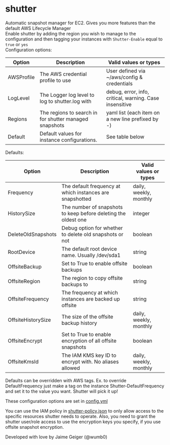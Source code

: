 shutter
=======
Automatic snapshot manager for EC2. Gives you more features than the default AWS Lifecycle Manager  
Enable shutter by adding the region you wish to manage to the configuration and then tagging your instances with `Shutter-Enable` equal to `true` or `yes`  
Configuration options:

| Option                    | Description                                                    | Valid values or types                       |
| ------                    | -----------                                                    | ---------------------                       |
| AWSProfile                | The AWS credential profile to use                              | User defined via ~/aws/config & credentials |
| LogLevel                  | The Logger log level to log to shutter.log with                | debug, error, info, critical, warning. Case insensitive |
| Regions                   | The regions to search in for shutter managed snapshots         | yaml list (each item on a new line prefixed by -) |
| Default                   | Default values for instance configurations.                    | See table below                             |

Defaults:

| Option                    | Description                                                    | Valid values or types                       |
| ------                    | -----------                                                    | ---------------------                       |
| Frequency                 | The default frequency at which instances are snapshotted       | daily, weekly, monthly                      |
| HistorySize               | The number of snapshots to keep before deleting the oldest one | integer                                     |
| DeleteOldSnapshots        | Debug option for whether to delete old snapshots or not        | boolean                                     |
| RootDevice                | The default root device name. Usually /dev/sda1                | string                                      |
| OffsiteBackup             | Set to True to enable offsite backups                          | boolean                                     |
| OffsiteRegion             | The region to copy offsite backups to                          | string                                      |
| OffsiteFrequency          | The frequency at which instances are backed up offsite         | string                                      |
| OffsiteHistorySize        | The size of the offsite backup history                         | daily, weekly, monthly                      |
| OffsiteEncrypt            | Set to True to enable encryption of all offsite snapshots      | boolean                                     |
| OffsiteKmsId              | The IAM KMS key ID to encrypt with. No aliases allowed         | daily, weekly, monthly                      |



Defaults can be overridden with AWS tags. Ex. to override DefaultFrequency just make a tag on the instance Shutter-DefaultFrequency and set it to the value you want. Shutter will pick it up!

These configuration options are set in [config.yml](config.yml)

You can use the IAM policy in [shutter-policy.json](shutter-policy.json) to only allow access to the specific resources shutter needs to operate. Also, you need to grant the shutter user/role access to use the encryption keys you specify, if you use offsite snapshot encryption.  

Developed with love by Jaime Geiger (@wumb0)
